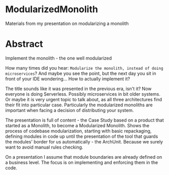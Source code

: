 # ModularizedMonolith

Materials from my presentation on modularizing a monolith

# Abstract

Implement the monolith - the one well modularized

How many times did you hear: `Modularize the monolith, instead of doing microservices`? And maybe you see the point, but the next day you sit in front of your IDE wondering... How to actually implement it?

The title sounds like it was presented in the previous era, isn't it? Now everyone is doing Serverless. Possibly microservices in bit older systems. Or maybe it is very urgent topic to talk about, as all three architectures find their fit into particular case. Particularly the modularized monoliths are important when facing a decision of distributing your system.

The presentation is full of content - the Case Study based on a product that started as a Monolith, to become a Modularized Monolith. Shows the process of codebase modularization, starting with basic repackaging, defining modules in code up until the presentation of the tool that guards the modules' border for us automatically - the ArchUnit. Because we surely want to avoid manual rules checking.

On a presentation I assume that module boundaries are already defined on a business level. The focus is on implementing and enforcing them in the code.
